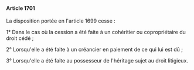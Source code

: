 #### Article 1701

La disposition portée en l'article 1699 cesse :

1° Dans le cas où la cession a été faite à un cohéritier ou copropriétaire du droit cédé ;

2° Lorsqu'elle a été faite à un créancier en paiement de ce qui lui est dû ;

3° Lorsqu'elle a été faite au possesseur de l'héritage sujet au droit litigieux.

